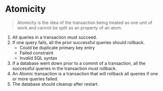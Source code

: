 # Atomicity

> Atomicity is the idea of the transaction being treated as one unit of 
> work and cannot be split as an property of an atom. 

1. All queries in a transaction must succeed.
2. If one query fails, all the prior successful queries should rollback.
   * Could be duplicate primary key entry
   * Failed constraint
   * Invalid SQL syntax
3. If a database went down prior to a commit of a transaction, all the 
successful queries in the transaction must rollback.
4. An Atomic transaction is a transaction that will rollback all queries if
one or more queries failed.
5. The database should cleanup after restart.
